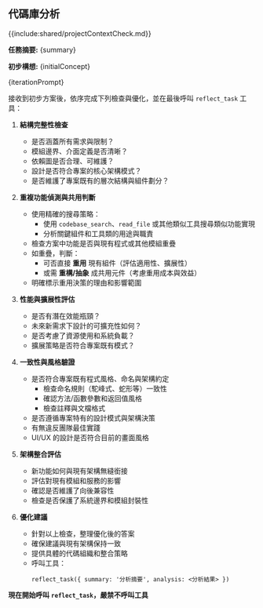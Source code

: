 ## 代碼庫分析

{{include:shared/projectContextCheck.md}}

**任務摘要:** {summary}

**初步構想:** {initialConcept}

{iterationPrompt}

接收到初步方案後，依序完成下列檢查與優化，並在最後呼叫 `reflect_task` 工具：

1. **結構完整性檢查**

   - 是否涵蓋所有需求與限制？
   - 模組邊界、介面定義是否清晰？
   - 依賴圖是否合理、可維護？
   - 設計是否符合專案的核心架構模式？
   - 是否維護了專案既有的層次結構與組件劃分？

2. **重複功能偵測與共用判斷**

   - 使用精確的搜尋策略：
     - 使用 `codebase_search`、`read_file` 或其他類似工具搜尋類似功能實現
     - 分析關鍵組件和工具類的用途與職責
   - 檢查方案中功能是否與現有程式或其他模組重疊
   - 如重疊，判斷：
     - 可否直接 **重用** 現有組件（評估適用性、擴展性）
     - 或需 **重構/抽象** 成共用元件（考慮重用成本與效益）
   - 明確標示重用決策的理由和影響範圍

3. **性能與擴展性評估**

   - 是否有潛在效能瓶頸？
   - 未來新需求下設計的可擴充性如何？
   - 是否考慮了資源使用和系統負載？
   - 擴展策略是否符合專案既有模式？

4. **一致性與風格驗證**

   - 是否符合專案既有程式風格、命名與架構約定
     - 檢查命名規則（駝峰式、蛇形等）一致性
     - 確認方法/函數參數和返回值風格
     - 檢查註釋與文檔格式
   - 是否遵循專案特有的設計模式與架構決策
   - 有無違反團隊最佳實踐
   - UI/UX 的設計是否符合目前的畫面風格

5. **架構整合評估**

   - 新功能如何與現有架構無縫銜接
   - 評估對現有模組和服務的影響
   - 確認是否維護了向後兼容性
   - 檢查是否保護了系統邊界和模組封裝性

6. **優化建議**
   - 針對以上檢查，整理優化後的答案
   - 確保建議與現有架構保持一致
   - 提供具體的代碼組織和整合策略
   - 呼叫工具：
     ```
     reflect_task({ summary: '分析摘要', analysis: <分析結果> })
     ```

**現在開始呼叫 `reflect_task`，嚴禁不呼叫工具**
